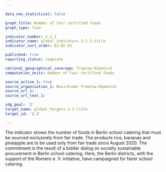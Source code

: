 ```yaml
---

data_non_statistical: false

graph_title: Number of fair certified foods
graph_type: line

indicator_number: 2.2.1
indicator_name: global_indicators.2-2-1-title
indicator_sort_order: 02-02-01

published: true
reporting_status: complete

national_geographical_coverage: Treptow-Köpenick
computation_units: Number of fair certified foods

source_active_1: true
source_organisation_1: Bezirksamt Treptow-Köpenick
source_url_1: 
source_url_text_1: 

sdg_goal: '2'
target_name: global_targets.2-2-title
target_id: '2.2'

---
```


The indicator shows the number of foods in Berlin school catering that must be sourced exclusively from fair trade. The products rice, bananas and pineapple are to be used only from fair trade since August 2020. 
The commitment is the result of a bidder dialog on socially sustainable procurement in Berlin school catering. Here, the Berlin districts, with the support of the Romero e. V. initiative, have campaigned for fairer school catering.
